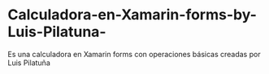 # Calculadora-en-Xamarin-forms-by-Luis-Pilatuna-
Es una calculadora en Xamarin forms con operaciones básicas  creadas por Luis Pilatuña
